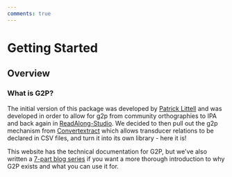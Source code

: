 ```yaml
---
comments: true
---
```


# Getting Started

## Overview

### What is G2P?

The initial version of this package was developed by [Patrick Littell](https://github.com/littell) and was developed in order to allow for g2p from community orthographies to IPA and back again in [ReadAlong-Studio](https://github.com/dhdaines/ReadAlong-Studio). We decided to then pull out the g2p mechanism from [Convertextract](https://github.com/roedoejet/convertextract) which allows transducer relations to be declared in CSV files, and turn it into its own library - here it is!

This website has the technical documentation for G2P, but we've also written a [7-part blog series](https://blog.mothertongues.org/g2p-background/) if you want a more thorough introduction to why G2P exists and what you can use it for.
